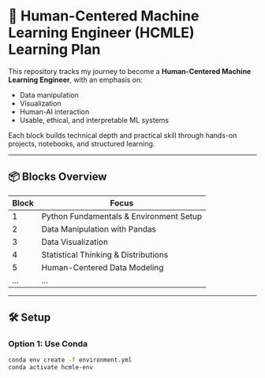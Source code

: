 # 🧠 Human-Centered Machine Learning Engineer (HCMLE) Learning Plan

This repository tracks my journey to become a **Human-Centered Machine Learning Engineer**, with an emphasis on:
- Data manipulation
- Visualization
- Human-AI interaction
- Usable, ethical, and interpretable ML systems

Each block builds technical depth and practical skill through hands-on projects, notebooks, and structured learning.

---

## 📦 Blocks Overview

| Block | Focus                                   |
|-------|-----------------------------------------|
| 1     | Python Fundamentals & Environment Setup |
| 2     | Data Manipulation with Pandas           |
| 3     | Data Visualization                      |
| 4     | Statistical Thinking & Distributions    |
| 5     | Human-Centered Data Modeling            |
| ...   | ...                                     |

---

## 🛠️ Setup

### Option 1: Use Conda
```bash
conda env create -f environment.yml
conda activate hcmle-env